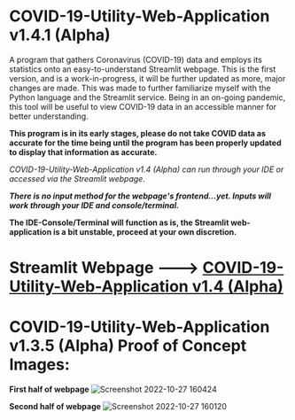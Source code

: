 # COVID-19-Utility-Web-Application v1.4.1 (Alpha)
A program that gathers Coronavirus (COVID-19) data and employs its statistics onto an easy-to-understand Streamlit webpage. This is the first version, and is a work-in-progress, it will be further updated as more, major changes are made. This was made to further familiarize myself with the Python language and the Streamlit service. Being in an on-going pandemic, this tool will be useful to view COVID-19 data in an accessible manner for better understanding. 

**This program is in its early stages, please do not take COVID data as accurate for the time being until the program has been properly updated to display that information as accurate.**

*COVID-19-Utility-Web-Application v1.4 (Alpha) can run through your IDE or accessed via the Streamlit webpage.*

***There is no input method for the webpage's frontend...yet. Inputs will work through your IDE and console/terminal.***

**The IDE-Console/Terminal will function as is, the Streamlit web-application is a bit unstable, proceed at your own discretion.**

# Streamlit Webpage ---> [COVID-19-Utility-Web-Application v1.4 (Alpha)](https://ariankharazmi-covid-19-utility-web-application-main-xlxt4l.streamlit.app/)



# COVID-19-Utility-Web-Application v1.3.5 (Alpha) Proof of Concept Images:
**First half of webpage**
![Screenshot 2022-10-27 160424](https://user-images.githubusercontent.com/100003892/198387368-8c38dc5b-ece8-432b-b58f-97ce1d8b8233.png)

**Second half of webpage**
![Screenshot 2022-10-27 160120](https://user-images.githubusercontent.com/100003892/198386869-5601e548-ad80-41c4-9b23-604689084660.png)
